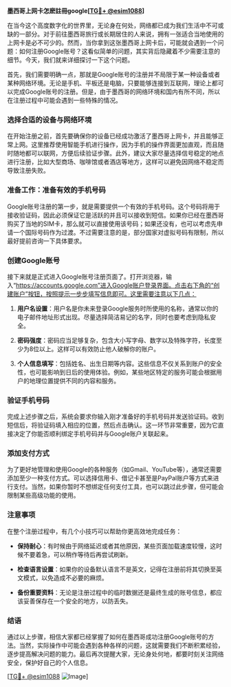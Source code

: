 **墨西哥上网卡怎麽註冊google[[TG💪+ @esim1088](https://t.me/s/esim1088)]**

在当今这个高度数字化的世界里，无论身在何处，网络都已成为我们生活中不可或缺的一部分。对于前往墨西哥旅行或长期居住的人来说，拥有一张适合当地使用的上网卡是必不可少的。然而，当你拿到这张墨西哥上网卡后，可能就会遇到一个问题：如何注册Google账号？这看似简单的问题，其实背后隐藏着不少需要注意的细节。今天，我们就来详细探讨一下这个问题。

首先，我们需要明确一点，那就是Google账号的注册并不局限于某一种设备或者某种网络环境。无论是手机、平板还是电脑，只要能够连接到互联网，理论上都可以完成Google账号的注册。但是，由于墨西哥的网络环境和国内有所不同，所以在注册过程中可能会遇到一些特殊的情况。

### **选择合适的设备与网络环境**

在开始注册之前，首先要确保你的设备已经成功激活了墨西哥上网卡，并且能够正常上网。这里推荐使用智能手机进行操作，因为手机的操作界面更加直观，而且随时随地都可以联网，方便后续验证步骤。此外，建议大家尽量选择信号稳定的地点进行注册，比如大型商场、咖啡馆或者酒店等地方，这样可以避免因网络不稳定而导致注册失败。

### **准备工作：准备有效的手机号码**

Google账号注册的第一步，就是需要提供一个有效的手机号码。这个号码将用于接收验证码，因此必须保证它是活跃的并且可以接收到短信。如果你已经在墨西哥购买了当地的SIM卡，那么就可以直接使用该号码；如果还没有，也可以考虑先申请一个国际号码作为过渡。不过需要注意的是，部分国家对虚拟号码有限制，所以最好提前咨询一下具体要求。

### **创建Google账号**

接下来就是正式进入Google账号注册页面了。打开浏览器，输入“https://accounts.google.com”进入Google账户登录界面。点击右下角的“创建账户”按钮，按照提示一步步填写信息即可。这里需要注意以下几点：

1. **用户名设置**：用户名是你未来登录Google服务时所使用的名称，通常以你的电子邮件地址形式出现。尽量选择简洁易记的名字，同时也要考虑到隐私安全。
   
2. **密码强度**：密码应当足够复杂，包含大小写字母、数字以及特殊字符，长度至少为8位以上。这样可以有效防止他人破解你的账户。

3. **个人信息填写**：包括姓名、出生日期等内容。这些信息不仅关系到账户的安全性，也可能影响到日后的使用体验。例如，某些地区特定的服务可能会根据用户的地理位置提供不同的内容和服务。

### **验证手机号码**

完成上述步骤之后，系统会要求你输入刚才准备好的手机号码并发送验证码。收到短信后，将验证码填入相应的位置，然后点击确认。这一环节非常重要，因为它直接决定了你能否顺利绑定手机号码并与Google账户关联起来。

### **添加支付方式**

为了更好地管理和使用Google的各种服务（如Gmail、YouTube等），通常还需要添加至少一种支付方式。可以选择信用卡、借记卡甚至是PayPal账户等方式来进行支付。当然，如果你暂时不想绑定任何支付工具，也可以跳过此步骤，但可能会限制某些高级功能的使用。

### **注意事项**

在整个注册过程中，有几个小技巧可以帮助你更高效地完成任务：

- **保持耐心**：有时候由于网络延迟或者其他原因，某些页面加载速度较慢，这时候不要着急，可以稍作等待后再尝试刷新。
  
- **检查语言设置**：如果你的设备默认语言不是英文，记得在注册前将其切换至英文模式，以免造成不必要的麻烦。

- **备份重要资料**：无论是注册过程中的临时数据还是最终生成的账号信息，都应该妥善保存在一个安全的地方，以防丢失。

### **结语**

通过以上步骤，相信大家都已经掌握了如何在墨西哥成功注册Google账号的方法。当然，实际操作中可能会遇到各种各样的问题，这就需要我们不断积累经验，逐步提高解决问题的能力。最后再次提醒大家，无论身处何地，都要时刻关注网络安全，保护好自己的个人信息。

[[TG💪+ @esim1088](https://t.me/s/esim1088) ![Image](https://i.postimg.cc/4NQfJmqS/Snipaste-2025-05-13-00-14-12.png)]